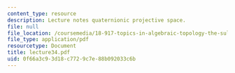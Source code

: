 ```yaml
---
content_type: resource
description: Lecture notes quaternionic projective space.
file: null
file_location: /coursemedia/18-917-topics-in-algebraic-topology-the-sullivan-conjecture-fall-2007/0f66a3c93d18c7729c7e88b092033c6b_lecture34.pdf
file_type: application/pdf
resourcetype: Document
title: lecture34.pdf
uid: 0f66a3c9-3d18-c772-9c7e-88b092033c6b
---
```

